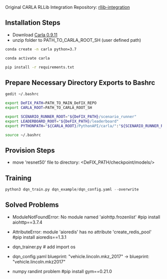 Original CARLA RLLib Integration Repository: [rllib-integration](https://github.com/carla-simulator/rllib-integration)

## Installation Steps

* Download [Carla 0.9.11](https://carla-releases.s3.eu-west-3.amazonaws.com/Linux/CARLA_0.9.11.tar.gz)
* unzip folder to PATH_TO_CARLA_ROOT_SH (user defined path)

```sh
conda create -n carla python=3.7

conda activate carla

pip install -r requirements.txt
```

## Prepare Necessary Directory Exports to Bashrc

```sh
gedit ~/.bashrc

export DeFIX_PATH=PATH_TO_MAIN_DeFIX_REPO
export CARLA_ROOT=PATH_TO_CARLA_ROOT_SH

export SCENARIO_RUNNER_ROOT="${DeFIX_PATH}/scenario_runner"
export LEADERBOARD_ROOT="${DeFIX_PATH}/leaderboard"
export PYTHONPATH="${CARLA_ROOT}/PythonAPI/carla/":"${SCENARIO_RUNNER_ROOT}":"${LEADERBOARD_ROOT}":"${CARLA_ROOT}/PythonAPI/carla/dist/carla-0.9.11-py3.7-linux-x86_64.egg":${PYTHONPATH}

source ~/.bashrc
```

## Provision Steps

* move 'resnet50' file to directory: <DeFIX_PATH/checkpoint/models/>

## Training

```python
python3 dqn_train.py dqn_example/dqn_config.yaml --overwrite
```

## Solved Problems

* ModuleNotFoundError: No module named 'aiohttp.frozenlist' #pip install aiohttp==3.7.4

* AttributeError: module 'aioredis' has no attribute 'create_redis_pool' #pip install aioredis==1.3.1

* dqn_trainer.py # add import os

* dqn_config.yaml blueprint: "vehicle.lincoln.mkz_2017" -> blueprint: "vehicle.lincoln.mkz2017"

* numpy randint problem #pip install gym==0.21.0